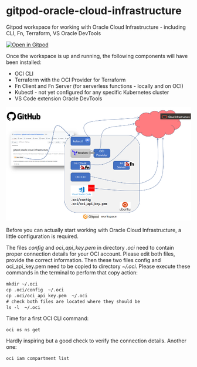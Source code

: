 # gitpod-oracle-cloud-infrastructure
Gitpod workspace for working with Oracle Cloud Infrastructure - including CLI, Fn, Terraform, VS Oracle DevTools

[![Open in Gitpod](https://gitpod.io/button/open-in-gitpod.svg)](https://gitpod.io/#https://github.com/lucasjellema/gitpod-oracle-cloud-infrastructure)

Once the workspace is up and running, the following components will have been installed:

* OCI CLI 
* Terraform with the OCI Provider for Terraform
* Fn Client and Fn Server (for serverless functions - locally and on OCI)
* Kubectl - not yet configured for any specific Kubernetes cluster
* VS Code extension Oracle DevTools

![](images/workspace-tools-oci.png)  

Before you can actually start working with Oracle Cloud Infrastructure, a little configuration is required.

The files *config* and *oci_api_key.pem* in directory *.oci* need to contain proper connection details for your OCI account. Please edit both files, provide the correct information. Then these two files config and oci_api_key.pem need to be copied to directory *~/.oci*. Please execute these commands in the terminal to perform that copy action:

```
mkdir ~/.oci
cp .oci/config  ~/.oci
cp .oci/oci_api_key.pem  ~/.oci
# check both files are located where they should be
ls -l  ~/.oci
```

Time for a first OCI CLI command: 

```
oci os ns get 
```

Hardly inspiring  but a good check to verify the connection details. Another one:

```
oci iam compartment list
```

